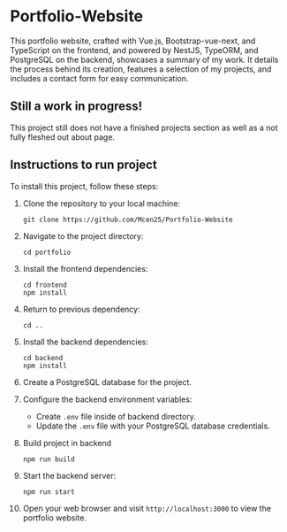 # Portfolio-Website

This portfolio website, crafted with Vue.js, Bootstrap-vue-next, and TypeScript on the frontend, and powered by NestJS, TypeORM, and PostgreSQL on the backend, showcases a summary of my work. It details the process behind its creation, features a selection of my projects, and includes a contact form for easy communication.

## Still a work in progress!

This project still does not have a finished projects section as well as a not fully fleshed out about page.

## Instructions to run project

To install this project, follow these steps:

1. Clone the repository to your local machine:

   ```
   git clone https://github.com/Mcen25/Portfolio-Website
   ```

2. Navigate to the project directory:

   ```
   cd portfolio
   ```

3. Install the frontend dependencies:

   ```
   cd frontend
   npm install
   ```

4. Return to previous dependency:

   ```
   cd ..
   ```

5. Install the backend dependencies:

   ```
   cd backend
   npm install
   ```

6. Create a PostgreSQL database for the project.

7. Configure the backend environment variables:

   - Create `.env` file inside of backend directory.
   - Update the `.env` file with your PostgreSQL database credentials.

8. Build project in backend

   ```
   npm run build
   ```

9. Start the backend server:

   ```
   npm run start
   ```

10. Open your web browser and visit `http://localhost:3000` to view the portfolio website.
